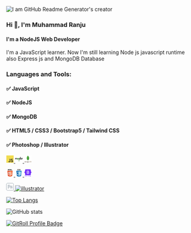 ![I am GitHub Readme Generator's creator](https://pbs.twimg.com/profile_banners/988513123085701120/1706866544/1500x500)
### Hi 👋, I'm Muhammad Ranju
#### I'm a NodeJS Web Developer



I'm a JavaScript learner. Now I'm still learning Node js javascript runtime also Express js and MongoDB Database

<h3 align="left">Languages and Tools:</h3>
<h4> ✅ JavaScript</h4>
<h4> ✅ NodeJS</h4>
<h4> ✅ MongoDB</h4>
<h4> ✅ HTML5 / CSS3 / Bootstrap5 / Tailwind CSS</h4>
<h4> ✅ Photoshop / Illustrator</h4>
<p align="left"> 
   <a href="https://developer.mozilla.org/en-US/docs/Web/JavaScript" target="_blank"> <img src="https://raw.githubusercontent.com/devicons/devicon/master/icons/javascript/javascript-original.svg" alt="javascript" width="20" height="20"/> </a><a href="https://nodejs.org" target="_blank"> <img src="https://raw.githubusercontent.com/devicons/devicon/master/icons/nodejs/nodejs-original-wordmark.svg" alt="nodejs" width="20" height="20"/> </a> <a href="https://www.mongodb.com/" target="_blank"> <img src="https://raw.githubusercontent.com/devicons/devicon/master/icons/mongodb/mongodb-original-wordmark.svg" alt="mongodb" width="20" height="20"/> </a>  
  
<a href="https://www.w3.org/html/" target="_blank"> <img src="https://raw.githubusercontent.com/devicons/devicon/master/icons/html5/html5-original-wordmark.svg" alt="html5" width="20" height="20"/> </a>  <a href="https://www.w3schools.com/css/" target="_blank"> <img src="https://raw.githubusercontent.com/devicons/devicon/master/icons/css3/css3-original-wordmark.svg" alt="css3" width="20" height="20"/> </a>  <a href="https://getbootstrap.com" target="_blank"> <img src="https://raw.githubusercontent.com/devicons/devicon/master/icons/bootstrap/bootstrap-plain-wordmark.svg" alt="bootstrap" width="20" height="20"/> </a> 
  
 <a href="https://www.photoshop.com/en" target="_blank"> <img src="https://raw.githubusercontent.com/devicons/devicon/master/icons/photoshop/photoshop-line.svg" alt="photoshop" width="20" height="20"/> </a><a href="https://www.adobe.com/in/products/illustrator.html" target="_blank"> <img src="https://www.vectorlogo.zone/logos/adobe_illustrator/adobe_illustrator-icon.svg" alt="illustrator" width="20" height="20"/> </a></p>


[![Top Langs](https://github-readme-stats.vercel.app/api/top-langs/?username=muhammadranju&layout=compact)](https://github.com/anuraghazra/github-readme-stats)

![GitHub stats](https://github-readme-stats.vercel.app/api?username=muhammadranju&show_icons=true&count_private=true)  

<a href="https://gitroll.io/profile/uj4CFlj0KiRVsY6LK3AB4TIurP2C3" target="_blank"><img src="https://gitroll.io/api/badges/profiles/v1/uj4CFlj0KiRVsY6LK3AB4TIurP2C3" alt="GitRoll Profile Badge"  width="460" height="260"/></a>






